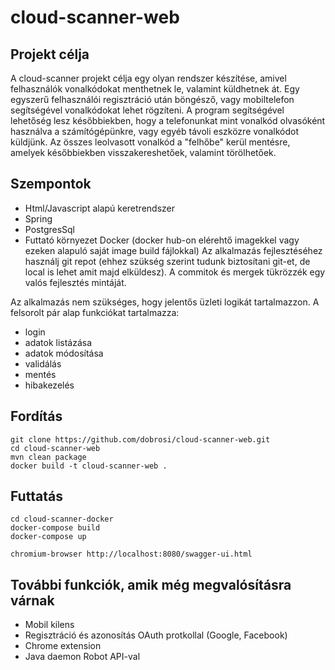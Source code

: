 # cloud-scanner-web

## Projekt célja
A cloud-scanner projekt célja egy olyan rendszer készítése, amivel felhasználók vonalkódokat menthetnek le, valamint küldhetnek át. Egy egyszerű felhasználói regisztráció után böngésző, vagy mobiltelefon segítségével vonalkódokat lehet rögzíteni. A program segítségével lehetőség lesz későbbiekben, hogy a telefonunkat mint vonalkód olvasóként használva a számítógépünkre, vagy egyéb távoli eszközre vonalkódot küldjünk. Az összes leolvasott vonalkód a "felhőbe" kerül mentésre, amelyek későbbiekben visszakereshetőek, valamint törölhetőek.

## Szempontok
+ Html/Javascript alapú keretrendszer
+ Spring
+ PostgresSql
+ Futtató környezet Docker (docker hub-on elérehtő imagekkel vagy ezeken alapuló saját image build fájlokkal)
 Az alkalmazás fejlesztéséhez használj git repot (ehhez szükség szerint tudunk biztosítani git-et, de local is lehet amit majd elküldesz). A commitok és mergek tükrözzék egy valós fejlesztés mintáját.

Az alkalmazás nem szükséges, hogy jelentős üzleti logikát tartalmazzon. A felsorolt pár alap funkciókat tartalmazza:
* login
* adatok listázása
* adatok módosítása
* validálás
* mentés
* hibakezelés

## Fordítás
```
git clone https://github.com/dobrosi/cloud-scanner-web.git
cd cloud-scanner-web
mvn clean package
docker build -t cloud-scanner-web .
```

## Futtatás
```
cd cloud-scanner-docker
docker-compose build
docker-compose up

chromium-browser http://localhost:8080/swagger-ui.html
```

## További funkciók, amik még megvalósításra várnak
* Mobil kilens
* Regisztráció és azonosítás OAuth protkollal (Google, Facebook)
* Chrome extension
* Java daemon Robot API-val